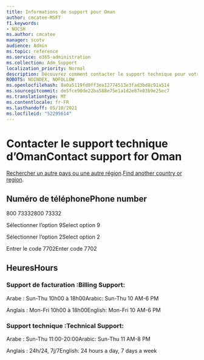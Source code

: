 ```yaml
---
title: Informations de support pour Oman
author: cmcatee-MSFT
f1.keywords:
- NOCSH
ms.author: cmcatee
manager: scotv
audience: Admin
ms.topic: reference
ms.service: o365-administration
ms.collection: Adm_Support
localization_priority: Normal
description: Découvrez comment contacter le support technique pour votre pays ou région.
ROBOTS: NOINDEX, NOFOLLOW
ms.openlocfilehash: 8a0a5119fd0ff3ea12774513e3fad3bd8c91a514
ms.sourcegitcommit: de5fce90de22ba588e75e1a1d2e87e03b9e25ec7
ms.translationtype: MT
ms.contentlocale: fr-FR
ms.lasthandoff: 05/10/2021
ms.locfileid: "52295614"
---
```

# <a name="contact-support-for-oman"></a><span data-ttu-id="b723a-103">Contacter le support technique d’Oman</span><span class="sxs-lookup"><span data-stu-id="b723a-103">Contact support for Oman</span></span>

<span data-ttu-id="b723a-104">[Rechercher un autre pays ou une autre région](../../business-video/get-help-support.md).</span><span class="sxs-lookup"><span data-stu-id="b723a-104">[Find another country or region](../../business-video/get-help-support.md).</span></span>

## <a name="phone-number"></a><span data-ttu-id="b723a-105">Numéro de téléphone</span><span class="sxs-lookup"><span data-stu-id="b723a-105">Phone number</span></span>
<span data-ttu-id="b723a-106">800 73332</span><span class="sxs-lookup"><span data-stu-id="b723a-106">800 73332</span></span>

<span data-ttu-id="b723a-107">Sélectionner l’option 9</span><span class="sxs-lookup"><span data-stu-id="b723a-107">Select option 9</span></span>

<span data-ttu-id="b723a-108">Sélectionner l’option 2</span><span class="sxs-lookup"><span data-stu-id="b723a-108">Select option 2</span></span>

<span data-ttu-id="b723a-109">Entrer le code 7702</span><span class="sxs-lookup"><span data-stu-id="b723a-109">Enter code 7702</span></span>

## <a name="hours"></a><span data-ttu-id="b723a-110">Heures</span><span class="sxs-lookup"><span data-stu-id="b723a-110">Hours</span></span>
### <a name="billing-support"></a><span data-ttu-id="b723a-111">Support de facturation :</span><span class="sxs-lookup"><span data-stu-id="b723a-111">Billing Support:</span></span>

<span data-ttu-id="b723a-112">Arabe : Sun-Thu 10h00 à 18h00</span><span class="sxs-lookup"><span data-stu-id="b723a-112">Arabic: Sun-Thu 10 AM-6 PM</span></span>

<span data-ttu-id="b723a-113">Anglais : Mon-Fri 10h00 à 18h00</span><span class="sxs-lookup"><span data-stu-id="b723a-113">English: Mon-Fri 10 AM-6 PM</span></span>

### <a name="technical-support"></a><span data-ttu-id="b723a-114">Support technique :</span><span class="sxs-lookup"><span data-stu-id="b723a-114">Technical Support:</span></span>

<span data-ttu-id="b723a-115">Arabe : Sun-Thu 11:00-20:00</span><span class="sxs-lookup"><span data-stu-id="b723a-115">Arabic: Sun-Thu 11 AM-8 PM</span></span>

<span data-ttu-id="b723a-116">Anglais : 24h/24, 7j/7</span><span class="sxs-lookup"><span data-stu-id="b723a-116">English: 24 hours a day, 7 days a week</span></span>

